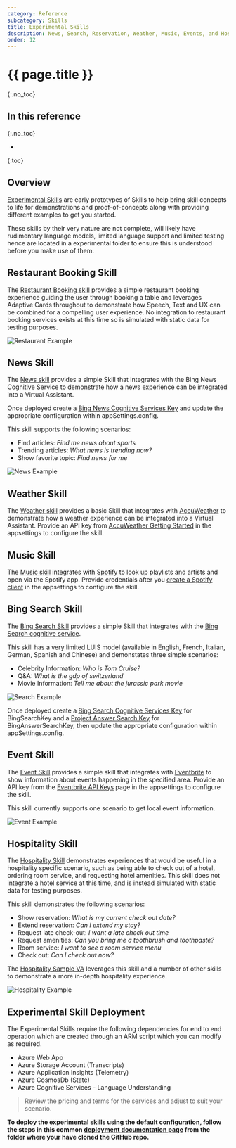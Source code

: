```yaml
---
category: Reference
subcategory: Skills
title: Experimental Skills
description: News, Search, Reservation, Weather, Music, Events, and Hospitality.
order: 12
---
```


# {{ page.title }}
{:.no_toc}

## In this reference
{:.no_toc}

* 
{:toc}

## Overview

[Experimental Skills](https://aka.ms/bfexperimentalskills) are early prototypes of Skills to help bring skill concepts to life for demonstrations and proof-of-concepts along with providing different examples to get you started.

These skills by their very nature are not complete, will likely have rudimentary language models, limited language support and limited testing hence are located in a experimental folder to ensure this is understood before you make use of them.

## Restaurant Booking Skill

The [Restaurant Booking skill](https://github.com/microsoft/AI/tree/master/skills/src/csharp/experimental/restaurantbooking) provides a simple restaurant booking experience guiding the user through booking a table and leverages Adaptive Cards throughout to demonstrate how Speech, Text and UX can be combined for a compelling user experience. No integration to restaurant booking services exists at this time so is simulated with static data for testing purposes.

![Restaurant Example]({{site.baseurl}}/assets/images/skills-restaurant-transcript.png)

## News Skill

The [News skill](https://github.com/microsoft/AI/tree/master/skills/src/csharp/experimental/newsskill) provides a simple Skill that integrates with the Bing News Cognitive Service to demonstrate how a news experience can be integrated into a Virtual Assistant.

Once deployed create a [Bing News Cognitive Services Key](https://azure.microsoft.com/en-us/services/cognitive-services/bing-news-search-api/) and update the appropriate configuration within appSettings.config.

This skill supports the following scenarios:
- Find articles: *Find me news about sports*
- Trending articles: *What news is trending now?*
- Show favorite topic: *Find news for me*

![News Example]({{site.baseurl}}/assets/images/skills-news-transcript.png)

## Weather Skill

The [Weather skill](https://github.com/microsoft/AI/tree/master/skills/src/csharp/experimental/weatherskill) provides a basic Skill that integrates with [AccuWeather](https://developer.accuweather.com) to demonstrate how a weather experience can be integrated into a Virtual Assistant. Provide an API key from [AccuWeather Getting Started](https://developer.accuweather.com/getting-started) in the appsettings to configure the skill.

## Music Skill

The [Music skill](https://github.com/microsoft/AI/tree/master/skills/src/csharp/experimental/musicskill) integrates with [Spotify](https://developer.spotify.com/documentation/web-api/libraries/) to look up playlists and artists and open via the Spotify app. Provide credentials after you [create a Spotify client](https://developer.spotify.com/dashboard/) in the appsettings to configure the skill.

## Bing Search Skill

The [Bing Search Skill](https://github.com/microsoft/AI/tree/master/skills/src/csharp/experimental/bingsearchskill) provides a simple Skill that integrates with the [Bing Search cognitive service](https://azure.microsoft.com/en-us/services/cognitive-services/bing-web-search-api/).

This skill has a very limited LUIS model (available in English, French, Italian, German, Spanish and Chinese) and demonstates three simple scenarios:

- Celebrity Information: *Who is Tom Cruise?*
- Q&A: *What is the gdp of switzerland*
- Movie Information: *Tell me about the jurassic park movie*

![Search Example]({{site.baseurl}}/assets/images/skills-experimental-bingsearch.png)

Once deployed create a [Bing Search Cognitive Services Key](https://azure.microsoft.com/en-us/services/cognitive-services/bing-web-search-api/) for BingSearchKey and a [Project Answer Search Key](https://labs.cognitive.microsoft.com/en-us/project-answer-search) for BingAnswerSearchKey, then update the appropriate configuration within appSettings.config.

## Event Skill

The [Event Skill](https://github.com/microsoft/AI/tree/master/skills/src/csharp/experimental/eventskill) provides a simple skill that integrates with [Eventbrite](https://www.eventbrite.com/platform/) to show information about events happening in the specified area. Provide an API key from the [Eventbrite API Keys](https://www.eventbrite.com/platform/api-keys) page in the appsettings to configure the skill.

This skill currently supports one scenario to get local event information.

![Event Example]({{site.baseurl}}/assets/images/skills-event-transcript.png)

## Hospitality Skill

The [Hospitality Skill](https://github.com/microsoft/AI/tree/master/skills/src/csharp/experimental/hospitalityskill) demonstrates experiences that would be useful in a hospitality specific scenario, such as being able to check out of a hotel, ordering room service, and requesting hotel amenities. This skill does not integrate a hotel service at this time, and is instead simulated with static data for testing purposes.

This skill demonstrates the following scenarios:
- Show reservation: *What is my current check out date?*
- Extend reservation: *Can I extend my stay?*
- Request late check-out: *I want a late check out time* 
- Request amenities: *Can you bring me a toothbrush and toothpaste?*
- Room service: *I want to see a room service menu*
- Check out: *Can I check out now?*

The [Hospitality Sample VA](https://github.com/microsoft/AI/tree/master/solutions/HospitalitySample) leverages this skill and a number of other skills to demonstrate a more in-depth hospitality experience.

![Hospitality Example]({{site.baseurl}}/assets/images/skills-hospitality-transcript.png)

## Experimental Skill Deployment

The Experimental Skills require the following dependencies for end to end operation which are created through an ARM script which you can modify as required.

- Azure Web App
- Azure Storage Account (Transcripts)
- Azure Application Insights (Telemetry)
- Azure CosmosDb (State)
- Azure Cognitive Services - Language Understanding

> Review the pricing and terms for the services and adjust to suit your scenario.

**To deploy the experimental skills using the default configuration, follow the steps in this common [deployment documentation page]({{site.baseurl}}/tutorials/csharp/create-assistant/4_provision_your_azure_resources) from the folder where your have cloned the GitHub repo.**
